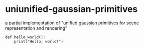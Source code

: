 # uniunified-gaussian-primitives
a partial implementation of "unified gaussian primitives for scene representation and rendering"

    def hello_world():
        print("Hello, world!")
